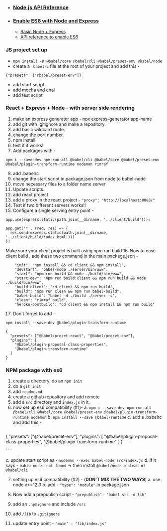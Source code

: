- ### [Node.js API Reference](https://nodejs.org/api/)

- ### [Enable ES6 with Node and Express](https://www.freecodecamp.org/news/how-to-enable-es6-and-beyond-syntax-with-node-and-express-68d3e11fe1ab/#tl-dr) 
  - [Basic Node + Express](https://www.codementor.io/olawalealadeusi896/building-simple-api-with-es6-krn8xx3k6)
  - [API reference to enable ES6](https://nodejs.org/api/esm.html)

### JS project set up
- `npm install -D @babel/core @babel/cli @babel/preset-env @babel/node`
- create a `.babelrc` file at the root of your project and add this - 
```
{"presets": ["@babel/preset-env"]}
```
- add start script
- add mocha and chai
- add test script


### React + Express + Node - with server side rendering
1. make an express generator app - npx express-generator app-name
2. add git with .gitignore and make a repository.
3. add basic wildcard route.
4. change the port number.
5. npm install
6. test if it works!
7. Add packages with - 
```
npm i --save-dev npm-run-all @babel/cli @babel/core @babel/preset-env @babel/plugin-transform-runtime nodemon rimraf 
```
8. add .babelrc
9. change the start script in package.json from node to babel-node
10. move necessary files to a folder name server  
11. Update scripts.
12. add react project
13. add a proxy in the react project - `"proxy": "http://localhost:8080/"`
14. Test if two different servers works!!
15. Configure a single serving entry point - 
```
app.use(express.static(path.join(__dirname, '../client/build')));
```

```
app.get('*', (req, res) => {
  res.send(express.static(path.join(__dirname, '../client/build/index.html')))
})
```
Make sure your client project is built using npm run build
16. Now to ease client build , add these two command in the main package.json - 
```
    "init": "npm install && cd client && npm install",
    "devstart": "babel-node ./server/bin/www",
    "start": "npm run build && node ./build/bin/www",
    "start:dev": "npm run build:client && npm run build && node ./build/bin/www",
    "build:client": "cd client && npm run build",
    "build": "npm run clean && npm run babel-build",
    "babel-build": "babel -d ./build ./server -s",
    "clean": "rimraf build",
    "heroku-postbuild": "cd client && npm install && npm run build"
```

17. Don't forget to add - 
```
npm install --save-dev @babel/plugin-transform-runtime
```

```
{
  "presets": ["@babel/preset-react", "@babel/preset-env"],
  "plugins": [
    "@babel/plugin-proposal-class-properties",
    "@babel/plugin-transform-runtime"
  ]
}
```


### NPM package with es6
1. create a directory. do an `npm init`
2. do a `git init`
3. add `readme.md`
4. create a github repository and add remote
5. add a `src` directory and `index.js` in it.
6. now set up es6 compatibility (#1)- 
  a. `npm i --save-dev npm-run-all @babel/cli @babel/core @babel/preset-env @babel/plugin-transform-runtime nodemon`
  b. `npm install --save @babel/runtime`
  c. add a .babelrc and add this - 
    ```
{
  "presets": ["@babel/preset-env"],
  "plugins": [
    "@babel/plugin-proposal-class-properties",
    "@babel/plugin-transform-runtime"
  ]
}

    ```
  c. update start script as - `nodemon --exec babel-node src/index.js`
  d. if it says - `bable-node: not found` -> then install `@babel/node instead of @babel/cli`

7. setting up es6 compatibility (#2) - (**DON'T MIX THE TWO WAYS**)
   a. use node v>=12.0
   b. add - `"type": "module"` in package.json

8. Now add a prepublish script - `"prepublish": "babel src -d lib"`
9. add an `.npmignore` and include `/src`
10. add `/lib` to `.gitignore`
11. update entry point - `"main" : "lib/index.js"`
